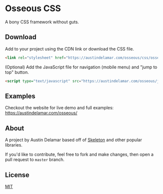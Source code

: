 # Osseous CSS

A bony CSS framework without guts.

## Download

Add to your project using the CDN link or download the CSS file.

```html
<link rel="stylesheet" href="https://austindelamar.com/osseous/css/osseous.min.css">
```

(Optional) Add the JavaScript file for navigation (mobile menu) and "jump to top" button.

```html
<script type="text/javascript" src="https://austindelamar.com/osseous/js/osseous.min.js"></script>
```

## Examples

Checkout the website for live demo and full examples: https://austindelamar.com/osseous/

## About

A project by Austin Delamar based off of [Skeleton](https://github.com/dhg/Skeleton) and other popular libraries.

If you'd like to contribute, feel free to fork and make changes, then open a pull request to `master` branch.

## License

[MIT](/LICENSE)